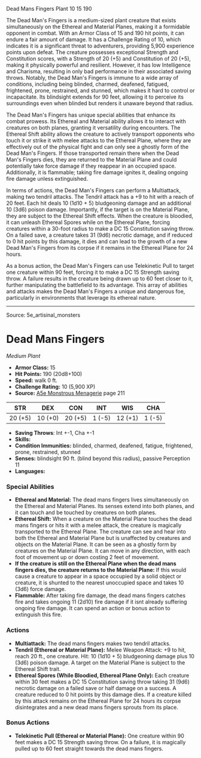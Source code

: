 <MonsterName/>Dead Mans Fingers</MonsterName>
<CreatureType/>Plant</CreatureType>
<CR/>10</CR>
<AC/>15</AC>
<HP/>190</HP>
<summary>The Dead Man's Fingers is a medium-sized plant creature that exists simultaneously on the Ethereal and Material Planes, making it a formidable opponent in combat. With an Armor Class of 15 and 190 hit points, it can endure a fair amount of damage. It has a Challenge Rating of 10, which indicates it is a significant threat to adventurers, providing 5,900 experience points upon defeat. The creature possesses exceptional Strength and Constitution scores, with a Strength of 20 (+5) and Constitution of 20 (+5), making it physically powerful and resilient. However, it has low Intelligence and Charisma, resulting in only bad performance in their associated saving throws. Notably, the Dead Man's Fingers is immune to a wide array of conditions, including being blinded, charmed, deafened, fatigued, frightened, prone, restrained, and stunned, which makes it hard to control or incapacitate. Its blindsight extends for 90 feet, allowing it to perceive its surroundings even when blinded but renders it unaware beyond that radius.</summary>

<detail>

The Dead Man's Fingers has unique special abilities that enhance its combat prowess. Its Ethereal and Material ability allows it to interact with creatures on both planes, granting it versatility during encounters. The Ethereal Shift ability allows the creature to actively transport opponents who touch it or strike it with melee attacks to the Ethereal Plane, where they are effectively out of the physical fight and can only see a ghostly form of the Dead Man's Fingers. If those transported remain there when the Dead Man's Fingers dies, they are returned to the Material Plane and could potentially take force damage if they reappear in an occupied space. Additionally, it is flammable; taking fire damage ignites it, dealing ongoing fire damage unless extinguished.

In terms of actions, the Dead Man's Fingers can perform a Multiattack, making two tendril attacks. The Tendril attack has a +9 to hit with a reach of 20 feet. Each hit deals 10 (1d10 + 5) bludgeoning damage and an additional 10 (3d6) poison damage. Importantly, if the target is on the Material Plane, they are subject to the Ethereal Shift effects. When the creature is bloodied, it can unleash Ethereal Spores while on the Ethereal Plane, forcing creatures within a 30-foot radius to make a DC 15 Constitution saving throw. On a failed save, a creature takes 31 (9d6) necrotic damage, and if reduced to 0 hit points by this damage, it dies and can lead to the growth of a new Dead Man's Fingers from its corpse if it remains in the Ethereal Plane for 24 hours.

As a bonus action, the Dead Man's Fingers can use Telekinetic Pull to target one creature within 90 feet, forcing it to make a DC 15 Strength saving throw. A failure results in the creature being drawn up to 60 feet closer to it, further manipulating the battlefield to its advantage. This array of abilities and attacks makes the Dead Man's Fingers a unique and dangerous foe, particularly in environments that leverage its ethereal nature.</detail>



---

Source: 5e_artisinal_monsters

# Dead Mans Fingers

*Medium* *Plant*

- **Armor Class:** 15
- **Hit Points:** 190 (20d8+100)
- **Speed:** walk 0 ft.
- **Challenge Rating:** 10 (5,900 XP)
- **Source:** [A5e Monstrous Menagerie](https://enpublishingrpg.com/products/level-up-monstrous-menagerie-a5e) page 211

| STR | DEX | CON | INT | WIS | CHA |
| --- | --- | --- | --- | --- | --- |
| 20 (+5) | 10 (+0) | 20 (+5) | 1 (-5) | 12 (+1) | 1 (-5) |

- **Saving Throws**: Int +-1, Cha +-1
- **Skills:** 
- **Condition Immunities:** blinded, charmed, deafened, fatigue, frightened, prone, restrained, stunned
- **Senses:** blindsight 90 ft. (blind beyond this radius), passive Perception 11
- **Languages:** 

### Special Abilities

- **Ethereal and Material:** The dead mans fingers lives simultaneously on the Ethereal and Material Planes. Its senses extend into both planes, and it can touch and be touched by creatures on both planes.
- **Ethereal Shift:** When a creature on the Material Plane touches the dead mans fingers or hits it with a melee attack, the creature is magically transported to the Ethereal Plane. The creature can see and hear into both the Ethereal and Material Plane but is unaffected by creatures and objects on the Material Plane. It can be seen as a ghostly form by creatures on the Material Plane. It can move in any direction, with each foot of movement up or down costing 2 feet of movement.
- **If the creature is still on the Ethereal Plane when the dead mans fingers dies, the creature returns to the Material Plane:** If this would cause a creature to appear in a space occupied by a solid object or creature, it is shunted to the nearest unoccupied space and takes 10 (3d6) force damage.
- **Flammable:** After taking fire damage, the dead mans fingers catches fire and takes ongoing 11 (2d10) fire damage if it isnt already suffering ongoing fire damage. It can spend an action or bonus action to extinguish this fire.

### Actions

- **Multiattack:** The dead mans fingers makes two tendril attacks.
- **Tendril (Ethereal or Material Plane):** Melee Weapon Attack: +9 to hit, reach 20 ft., one creature. Hit: 10 (1d10 + 5) bludgeoning damage plus 10 (3d6) poison damage. A target on the Material Plane is subject to the Ethereal Shift trait.
- **Ethereal Spores (While Bloodied, Ethereal Plane Only):** Each creature within 30 feet makes a DC 15 Constitution saving throw  taking 31 (9d6) necrotic damage on a failed save or half damage on a success. A creature reduced to 0 hit points by this damage dies. If a creature killed by this attack remains on the Ethereal Plane for 24 hours  its corpse disintegrates  and a new dead mans fingers sprouts from its place.

### Bonus Actions

- **Telekinetic Pull (Ethereal or Material Plane):** One creature within 90 feet makes a DC 15 Strength saving throw. On a failure, it is magically pulled up to 60 feet straight towards the dead mans fingers.





